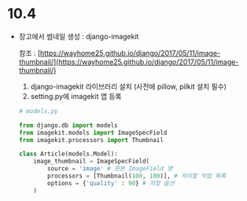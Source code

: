 # 10.4

- 장고에서 썸네일 생성 : django-imagekit
    
    참조 : [https://wayhome25.github.io/django/2017/05/11/image-thumbnail/](https://wayhome25.github.io/django/2017/05/11/image-thumbnail/)
    
    1. django-imagekit 라이브러리 설치 (사전에 pillow, pilkit 설치 필수)
    2. setting.py에 imagekit 앱 등록
    
    ```python
    # models.py
    
    from django.db import models
    from imagekit.models import ImageSpecField
    from imagekit.processors import Thumbnail
    
    class Article(models.Model):
        image_thumbnail = ImageSpecField(
            source = 'image' # 원본 ImageField 명
            processors = [Thumbnail(100, 100)], # 처리할 작업 목록
            options = {'quality' : 90} # 저장 옵션
        )
    ```